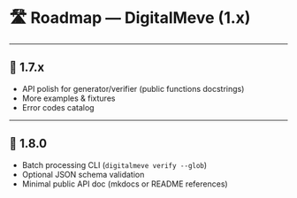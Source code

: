 # 🛣 Roadmap — DigitalMeve (1.x)

---

## 📌 1.7.x

- API polish for generator/verifier (public functions docstrings)  
- More examples & fixtures  
- Error codes catalog  

---

## 📌 1.8.0

- Batch processing CLI (`digitalmeve verify --glob`)  
- Optional JSON schema validation  
- Minimal public API doc (mkdocs or README references)
